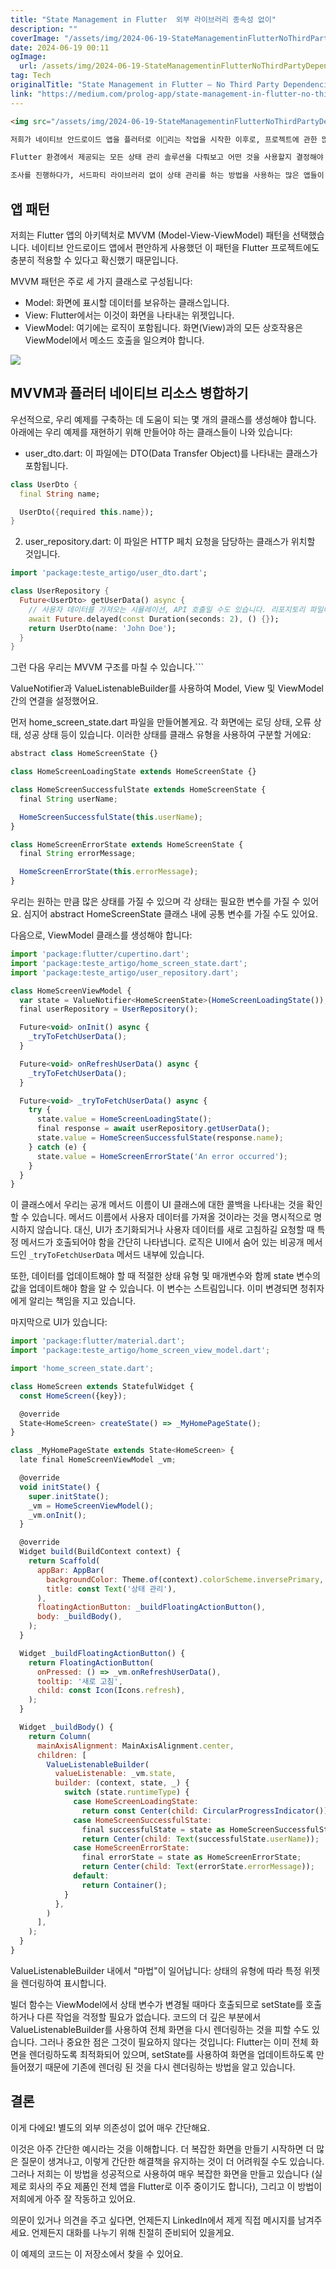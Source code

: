 ```yaml
---
title: "State Management in Flutter  외부 라이브러리 종속성 없이"
description: ""
coverImage: "/assets/img/2024-06-19-StateManagementinFlutterNoThirdPartyDependencies_0.png"
date: 2024-06-19 00:11
ogImage: 
  url: /assets/img/2024-06-19-StateManagementinFlutterNoThirdPartyDependencies_0.png
tag: Tech
originalTitle: "State Management in Flutter — No Third Party Dependencies"
link: "https://medium.com/prolog-app/state-management-in-flutter-no-third-party-dependencies-847dbc0ed3d0"
---
```



```markdown
<img src="/assets/img/2024-06-19-StateManagementinFlutterNoThirdPartyDependencies_0.png" />

저희가 네이티브 안드로이드 앱을 플러터로 이꟮리는 작업을 시작한 이후로, 프로젝트에 관한 많은 어럽한 결정을 내려야 했습니다. 네이티브 앱을 개발할 때 한 실수를 반복하지 않기 위해서였죠.

Flutter 환경에서 제공되는 모든 상태 관리 솔루션을 다뤄보고 어떤 것을 사용할지 결정해야 했습니다. 이 일은 실제로 힘들었습니다. Provider, Riverpod, Bloc, Cubit, MobX, GetX, Redux 등 다양한 옵션들이 있었기 때문이죠. 각각을 이해하는 데 많은 노력이 필요했고, 다양한 솔루션들을 읽고 시도한 뒤에 우리는 내부에서 너무 많은 마술이 일어나고 있다고 더 확신을 얻을 수 있었습니다.

조사를 진행하다가, 서드파티 라이브러리 없이 상태 관리를 하는 방법을 사용하는 많은 앱들이 상점에 있다는 것을 알게되는 기사를 찾았습니다. 좀 더 조사해보니, 플러터에서 상태 관리를 아주 멋지게 구현한 다른 기사도 찾았습니다. 이러한 콘텐츠에서 영감을 받아 우리는 서드파티 라이브러리 없이 솔루션을 찾기 위해 조사를 시작했습니다. 이어서 저희가 어떻게 앱에서 플러터의 네이티브 자원만을 사용하여 상태 관리를 구현했는지 알려드릴게요.
```  

<div class="content-ad"></div>

## 앱 패턴

저희는 Flutter 앱의 아키텍처로 MVVM (Model-View-ViewModel) 패턴을 선택했습니다. 네이티브 안드로이드 앱에서 편안하게 사용했던 이 패턴을 Flutter 프로젝트에도 충분히 적용할 수 있다고 확신했기 때문입니다.

MVVM 패턴은 주로 세 가지 클래스로 구성됩니다:

- Model: 화면에 표시할 데이터를 보유하는 클래스입니다.
- View: Flutter에서는 이것이 화면을 나타내는 위젯입니다.
- ViewModel: 여기에는 로직이 포함됩니다. 화면(View)과의 모든 상호작용은 ViewModel에서 메소드 호출을 일으켜야 합니다.

<div class="content-ad"></div>

<img src="/assets/img/2024-06-19-StateManagementinFlutterNoThirdPartyDependencies_1.png" />

## MVVM과 플러터 네이티브 리소스 병합하기

우선적으로, 우리 예제를 구축하는 데 도움이 되는 몇 개의 클래스를 생성해야 합니다. 아래에는 우리 예제를 재현하기 위해 만들어야 하는 클래스들이 나와 있습니다:

- user_dto.dart: 이 파일에는 DTO(Data Transfer Object)를 나타내는 클래스가 포함됩니다.

<div class="content-ad"></div>

```dart
class UserDto {
  final String name;

  UserDto({required this.name});
}
```

2. user_repository.dart: 이 파일은 HTTP 페치 요청을 담당하는 클래스가 위치할 것입니다.

```dart
import 'package:teste_artigo/user_dto.dart';

class UserRepository {
  Future<UserDto> getUserData() async {
    // 사용자 데이터를 가져오는 시뮬레이션, API 호출일 수도 있습니다. 리포지토리 파일에 위치할 것입니다.
    await Future.delayed(const Duration(seconds: 2), () {});
    return UserDto(name: 'John Doe');
  }
}
```

그런 다음 우리는 MVVM 구조를 마칠 수 있습니다.```

<div class="content-ad"></div>

ValueNotifier과 ValueListenableBuilder를 사용하여 Model, View 및 ViewModel 간의 연결을 설정했어요.

먼저 home_screen_state.dart 파일을 만들어볼게요. 각 화면에는 로딩 상태, 오류 상태, 성공 상태 등이 있습니다. 이러한 상태를 클래스 유형을 사용하여 구분할 거에요:

```js
abstract class HomeScreenState {}

class HomeScreenLoadingState extends HomeScreenState {}

class HomeScreenSuccessfulState extends HomeScreenState {
  final String userName;

  HomeScreenSuccessfulState(this.userName);
}

class HomeScreenErrorState extends HomeScreenState {
  final String errorMessage;

  HomeScreenErrorState(this.errorMessage);
}
```

우리는 원하는 만큼 많은 상태를 가질 수 있으며 각 상태는 필요한 변수를 가질 수 있어요. 심지어 abstract HomeScreenState 클래스 내에 공통 변수를 가질 수도 있어요.

<div class="content-ad"></div>

다음으로, ViewModel 클래스를 생성해야 합니다:

```js
import 'package:flutter/cupertino.dart';
import 'package:teste_artigo/home_screen_state.dart';
import 'package:teste_artigo/user_repository.dart';

class HomeScreenViewModel {
  var state = ValueNotifier<HomeScreenState>(HomeScreenLoadingState());
  final userRepository = UserRepository();

  Future<void> onInit() async {
    _tryToFetchUserData();
  }

  Future<void> onRefreshUserData() async {
    _tryToFetchUserData();
  }

  Future<void> _tryToFetchUserData() async {
    try {
      state.value = HomeScreenLoadingState();
      final response = await userRepository.getUserData();
      state.value = HomeScreenSuccessfulState(response.name);
    } catch (e) {
      state.value = HomeScreenErrorState('An error occurred');
    }
  }
}
```

이 클래스에서 우리는 공개 메서드 이름이 UI 클래스에 대한 콜백을 나타내는 것을 확인할 수 있습니다. 메서드 이름에서 사용자 데이터를 가져올 것이라는 것을 명시적으로 명시하지 않습니다.
대신, UI가 초기화되거나 사용자 데이터를 새로 고침하길 요청할 때 특정 메서드가 호출되어야 함을 간단히 나타냅니다. 로직은 UI에서 숨어 있는 비공개 메서드인 `_tryToFetchUserData` 메서드 내부에 있습니다.

또한, 데이터를 업데이트해야 할 때 적절한 상태 유형 및 매개변수와 함께 state 변수의 값을 업데이트해야 함을 알 수 있습니다.
이 변수는 스트림입니다. 이미 변경되면 청취자에게 알리는 책임을 지고 있습니다.

<div class="content-ad"></div>

마지막으로 UI가 있습니다:

```js
import 'package:flutter/material.dart';
import 'package:teste_artigo/home_screen_view_model.dart';

import 'home_screen_state.dart';

class HomeScreen extends StatefulWidget {
  const HomeScreen({key});

  @override
  State<HomeScreen> createState() => _MyHomePageState();
}

class _MyHomePageState extends State<HomeScreen> {
  late final HomeScreenViewModel _vm;

  @override
  void initState() {
    super.initState();
    _vm = HomeScreenViewModel();
    _vm.onInit();
  }

  @override
  Widget build(BuildContext context) {
    return Scaffold(
      appBar: AppBar(
        backgroundColor: Theme.of(context).colorScheme.inversePrimary,
        title: const Text('상태 관리'),
      ),
      floatingActionButton: _buildFloatingActionButton(),
      body: _buildBody(),
    );
  }

  Widget _buildFloatingActionButton() {
    return FloatingActionButton(
      onPressed: () => _vm.onRefreshUserData(),
      tooltip: '새로 고침',
      child: const Icon(Icons.refresh),
    );
  }

  Widget _buildBody() {
    return Column(
      mainAxisAlignment: MainAxisAlignment.center,
      children: [
        ValueListenableBuilder(
          valueListenable: _vm.state,
          builder: (context, state, _) {
            switch (state.runtimeType) {
              case HomeScreenLoadingState:
                return const Center(child: CircularProgressIndicator());
              case HomeScreenSuccessfulState:
                final successfulState = state as HomeScreenSuccessfulState;
                return Center(child: Text(successfulState.userName));
              case HomeScreenErrorState:
                final errorState = state as HomeScreenErrorState;
                return Center(child: Text(errorState.errorMessage));
              default:
                return Container();
            }
          },
        )
      ],
    );
  }
}
```

ValueListenableBuilder 내에서 "마법"이 일어납니다: 상태의 유형에 따라 특정 위젯을 렌더링하여 표시합니다.

빌더 함수는 ViewModel에서 상태 변수가 변경될 때마다 호출되므로 setState를 호출하거나 다른 작업을 걱정할 필요가 없습니다. 코드의 더 깊은 부분에서 ValueListenableBuilder를 사용하여 전체 화면을 다시 렌더링하는 것을 피할 수도 있습니다. 그러나 중요한 점은 그것이 필요하지 않다는 것입니다: Flutter는 이미 전체 화면을 렌더링하도록 최적화되어 있으며, setState를 사용하여 화면을 업데이트하도록 만들어졌기 때문에 기존에 렌더링 된 것을 다시 렌더링하는 방법을 알고 있습니다.

<div class="content-ad"></div>

## 결론

이게 다에요!  별도의 외부 의존성이 없어 매우 간단해요.

이것은 아주 간단한 예시라는 것을 이해합니다. 더 복잡한 화면을 만들기 시작하면 더 많은 질문이 생겨나고, 이렇게 간단한 해결책을 유지하는 것이 더 어려워질 수도 있습니다. 그러나 저희는 이 방법을 성공적으로 사용하여 매우 복잡한 화면을 만들고 있습니다 (실제로 회사의 주요 제품인 전체 앱을 Flutter로 이주 중이기도 합니다), 그리고 이 방법이 저희에게 아주 잘 작동하고 있어요.

의문이 있거나 의견을 주고 싶다면, 언제든지 LinkedIn에서 제게 직접 메시지를 남겨주세요. 언제든지 대화를 나누기 위해 친절히 준비되어 있을게요.

<div class="content-ad"></div>

이 예제의 코드는 이 저장소에서 찾을 수 있어요.